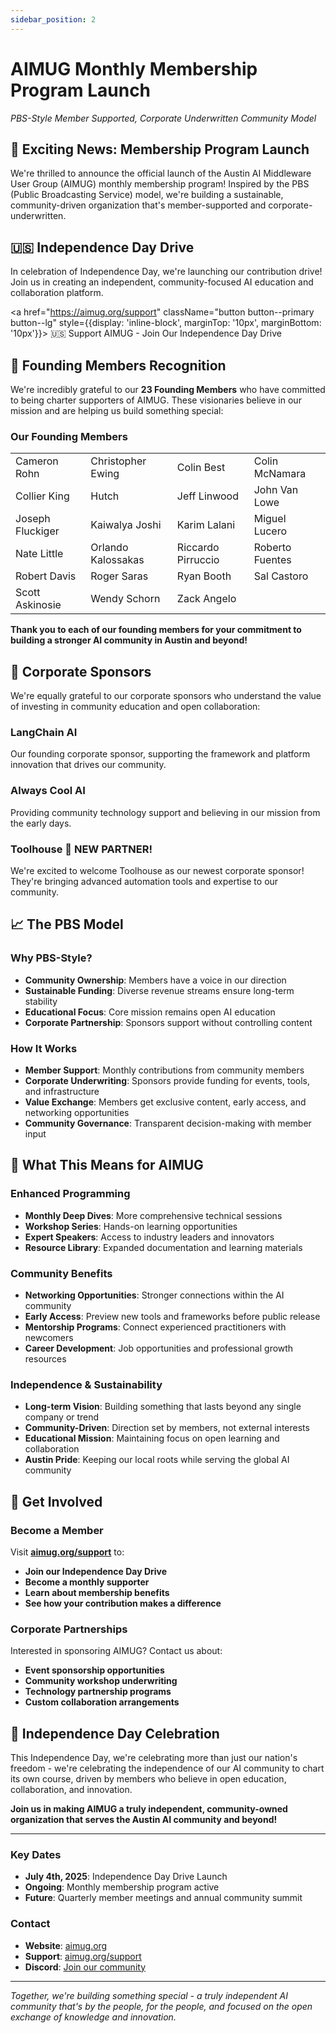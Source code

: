 ```yaml
---
sidebar_position: 2
---
```


# AIMUG Monthly Membership Program Launch

*PBS-Style Member Supported, Corporate Underwritten Community Model*

## 🎉 **Exciting News: Membership Program Launch**

We're thrilled to announce the official launch of the Austin AI Middleware User Group (AIMUG) monthly membership program! Inspired by the PBS (Public Broadcasting Service) model, we're building a sustainable, community-driven organization that's member-supported and corporate-underwritten.

## 🇺🇸 **Independence Day Drive**

In celebration of Independence Day, we're launching our contribution drive! Join us in creating an independent, community-focused AI education and collaboration platform.

<a href="https://aimug.org/support" className="button button--primary button--lg" style={{display: 'inline-block', marginTop: '10px', marginBottom: '10px'}}>
  🇺🇸 Support AIMUG - Join Our Independence Day Drive
</a>

## 👥 **Founding Members Recognition**

We're incredibly grateful to our **23 Founding Members** who have committed to being charter supporters of AIMUG. These visionaries believe in our mission and are helping us build something special:

### **Our Founding Members**

|                  |                    |                    |                 |
| ---------------- | ------------------ | ------------------ | --------------- |
| Cameron Rohn     | Christopher Ewing  | Colin Best         | Colin McNamara  |
| Collier King     | Hutch              | Jeff Linwood       | John Van Lowe   |
| Joseph Fluckiger | Kaiwalya Joshi     | Karim Lalani       | Miguel Lucero   |
| Nate Little      | Orlando Kalossakas | Riccardo Pirruccio | Roberto Fuentes |
| Robert Davis     | Roger Saras        | Ryan Booth         | Sal Castoro     |
| Scott Askinosie  | Wendy Schorn       | Zack Angelo        |                 |

**Thank you to each of our founding members for your commitment to building a stronger AI community in Austin and beyond!**

## 🏢 **Corporate Sponsors**

We're equally grateful to our corporate sponsors who understand the value of investing in community education and open collaboration:

### **LangChain AI**
Our founding corporate sponsor, supporting the framework and platform innovation that drives our community.

### **Always Cool AI**
Providing community technology support and believing in our mission from the early days.

### **Toolhouse** 🎉 **NEW PARTNER!**
We're excited to welcome Toolhouse as our newest corporate sponsor! They're bringing advanced automation tools and expertise to our community.

## 📈 **The PBS Model**

### **Why PBS-Style?**
- **Community Ownership**: Members have a voice in our direction
- **Sustainable Funding**: Diverse revenue streams ensure long-term stability
- **Educational Focus**: Core mission remains open AI education
- **Corporate Partnership**: Sponsors support without controlling content

### **How It Works**
- **Member Support**: Monthly contributions from community members
- **Corporate Underwriting**: Sponsors provide funding for events, tools, and infrastructure
- **Value Exchange**: Members get exclusive content, early access, and networking opportunities
- **Community Governance**: Transparent decision-making with member input

## 🎯 **What This Means for AIMUG**

### **Enhanced Programming**
- **Monthly Deep Dives**: More comprehensive technical sessions
- **Workshop Series**: Hands-on learning opportunities
- **Expert Speakers**: Access to industry leaders and innovators
- **Resource Library**: Expanded documentation and learning materials

### **Community Benefits**
- **Networking Opportunities**: Stronger connections within the AI community
- **Early Access**: Preview new tools and frameworks before public release
- **Mentorship Programs**: Connect experienced practitioners with newcomers
- **Career Development**: Job opportunities and professional growth resources

### **Independence & Sustainability**
- **Long-term Vision**: Building something that lasts beyond any single company or trend
- **Community-Driven**: Direction set by members, not external interests
- **Educational Mission**: Maintaining focus on open learning and collaboration
- **Austin Pride**: Keeping our local roots while serving the global AI community

## 🚀 **Get Involved**

### **Become a Member**
Visit **[aimug.org/support](https://aimug.org/support)** to:
- **Join our Independence Day Drive**
- **Become a monthly supporter**
- **Learn about membership benefits**
- **See how your contribution makes a difference**

### **Corporate Partnerships**
Interested in sponsoring AIMUG? Contact us about:
- **Event sponsorship opportunities**
- **Community workshop underwriting**
- **Technology partnership programs**
- **Custom collaboration arrangements**

## 🎉 **Independence Day Celebration**

This Independence Day, we're celebrating more than just our nation's freedom - we're celebrating the independence of our AI community to chart its own course, driven by members who believe in open education, collaboration, and innovation.

**Join us in making AIMUG a truly independent, community-owned organization that serves the Austin AI community and beyond!**

---

### **Key Dates**
- **July 4th, 2025**: Independence Day Drive Launch
- **Ongoing**: Monthly membership program active
- **Future**: Quarterly member meetings and annual community summit

### **Contact**
- **Website**: [aimug.org](https://aimug.org)
- **Support**: [aimug.org/support](https://aimug.org/support)
- **Discord**: [Join our community](https://discord.gg/JzWgadPFQd)

---

*Together, we're building something special - a truly independent AI community that's by the people, for the people, and focused on the open exchange of knowledge and innovation.*